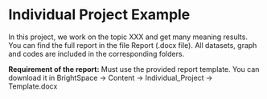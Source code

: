 # Individual Project Example

In this project, we work on the topic XXX and get many meaning results. You can find the full report in the file Report (.docx file). All datasets, graph and codes are included in the corresponding folders.

**Requirement of the report:** Must use the provided report template. You can download it in BrightSpace -> Content -> Individual_Project -> Template.docx
